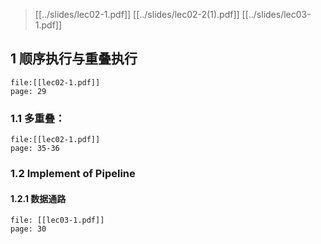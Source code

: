 > [[../slides/lec02-1.pdf]]
> [[../slides/lec02-2(1).pdf]]
> [[../slides/lec03-1.pdf]]

## 1 顺序执行与重叠执行

```slide-note
file:[[lec02-1.pdf]]
page: 29
```

### 1.1 多重叠：

```slide-note
file:[[lec02-1.pdf]]
page: 35-36
```

### 1.2 Implement of Pipeline

#### 1.2.1 数据通路

```slide-note
file: [[lec03-1.pdf]]
page: 30
```